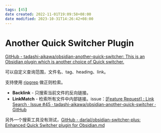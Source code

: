 ```yaml
---
tags: [45]
date created: 2022-11-01T19:09:58+08:00
date modified: 2023-10-31T14:26:42+08:00
---
```


# Another Quick Switcher Plugin

[GitHub - tadashi-aikawa/obsidian-another-quick-switcher: This is an Obsidian plugin which is another choice of Quick switcher.](https://github.com/tadashi-aikawa/obsidian-another-quick-switcher)

可以自定义查询范围，文件名、tag、heading、link。

支持使用 [ripgrep](../知识树/0%20-%20计算机科学、资讯与总类/000%20计算机科学、资讯与总类/005%20程序设计、程序、数据/005.5%20通用应用程序/ripgrep.md) 做正则检索。

* **Backlink** - 只搜索当前文件的反向链接。
* **LinkMatch** - 检索所有文件中内部链接。issue：[[Feature Request] : Link Search · Issue #45 · tadashi-aikawa/obsidian-another-quick-switcher · GitHub](https://github.com/tadashi-aikawa/obsidian-another-quick-switcher/issues/45#issuecomment-1298397258)

另外一个搜索工具没有测试，[GitHub - darlal/obsidian-switcher-plus: Enhanced Quick Switcher plugin for Obsidian.md](https://github.com/darlal/obsidian-switcher-plus)
